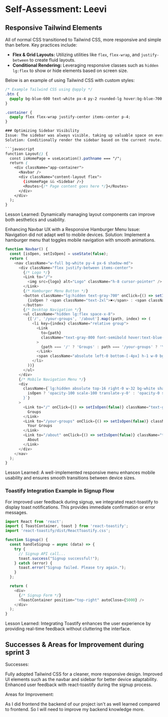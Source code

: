# Self-Assessment: Leevi

## Responsive Tailwind Elements

All of normal CSS transitioned to Tailwind CSS, more responsive and simple than before. Key practices include:

- **Flex & Grid Layouts:** Utilizing utilities like `flex`, `flex-wrap`, and `justify-between` to create fluid layouts.
- **Conditional Rendering:** Leveraging responsive classes such as `hidden lg:flex` to show or hide elements based on screen size.

Below is an example of using Tailwind CSS with custom styles:

```css
/* Example Tailwind CSS using @apply */
.btn {
  @apply bg-blue-600 text-white px-4 py-2 rounded-lg hover:bg-blue-700 transition;
}

.container {
  @apply flex flex-wrap justify-center items-center p-4;
}

### Optimizing Sidebar Visibility
Issue: The sidebar was always visible, taking up valuable space on every page.
Solution: Conditionally render the sidebar based on the current route.

```javascript
function Layout() {
  const isHomePage = useLocation().pathname === "/";
  return (
    <div className="app-container">
      <Navbar />
      <div className="content-layout flex">
        {isHomePage && <Sidebar />}
        <Routes>{/* Page content goes here */}</Routes>
      </div>
    </div>
  );
}
```
Lesson Learned: Dynamically managing layout components can improve both aesthetics and usability.

Enhancing Navbar UX with a Responsive Hamburger Menu
Issue: Navigation did not adapt well to mobile devices.
Solution: Implement a hamburger menu that toggles mobile navigation with smooth animations.

```javascript
function Navbar() {
  const [isOpen, setIsOpen] = useState(false);
  return (
    <nav className="w-full bg-white py-4 px-6 shadow-md">
      <div className="flex justify-between items-center">
        {/* Logo */}
        <Link to="/">
          <img src={logo} alt="Logo" className="h-8 cursor-pointer" />
        </Link>
        {/* Hamburger Menu Button */}
        <button className="lg:hidden text-gray-700" onClick={() => setIsOpen(!isOpen)}>
          {isOpen ? <span className="text-2xl">✖</span> : <span className="text-2xl">☰</span>}
        </button>
        {/* Desktop Navigation */}
        <ul className="hidden lg:flex space-x-8">
          {['/', '/your-groups', '/about'].map((path, index) => (
            <li key={index} className="relative group">
              <Link
                to={path}
                className="text-gray-800 font-semibold hover:text-blue-500 transition duration-300"
              >
                {path === '/' ? 'Groups' : path === '/your-groups' ? 'Your Groups' : 'About'}
              </Link>
              <span className="absolute left-0 bottom-[-4px] h-1 w-0 bg-blue-500 transition-all duration-300 group-hover:w-full" />
            </li>
          ))}
        </ul>
      </div>
      {/* Mobile Navigation Menu */}
      <div
        className={`lg:hidden absolute top-16 right-0 w-32 bg-white shadow-lg py-4 px-4 flex flex-col space-y-4 text-right z-50 transition-all duration-300 ease-in-out transform ${
          isOpen ? 'opacity-100 scale-100 translate-y-0' : 'opacity-0 scale-95 translate-y-[-10px] pointer-events-none'
        }`}
      >
        <Link to="/" onClick={() => setIsOpen(false)} className="text-gray-800 font-semibold hover:text-blue-500">
          Groups
        </Link>
        <Link to="/your-groups" onClick={() => setIsOpen(false)} className="text-gray-800 font-semibold hover:text-blue-500">
          Your Groups
        </Link>
        <Link to="/about" onClick={() => setIsOpen(false)} className="text-gray-800 font-semibold hover:text-blue-500">
          About
        </Link>
      </div>
    </nav>
  );
}
```
Lesson Learned: A well-implemented responsive menu enhances mobile usability and ensures smooth transitions between device sizes.

###  Toastify Integration Example in Signup Flow
For improved user feedback during signup, we integrated react-toastify to display toast notifications. This provides immediate confirmation or error messages.

```javascript
import React from 'react';
import { ToastContainer, toast } from 'react-toastify';
import 'react-toastify/dist/ReactToastify.css';

function Signup() {
  const handleSignup = async (data) => {
    try {
      // Signup API call...
      toast.success("Signup successful!");
    } catch (error) {
      toast.error("Signup failed. Please try again.");
    }
  };

  return (
    <div>
      {/* Signup Form */}
      <ToastContainer position="top-right" autoClose={5000} />
    </div>
  );
}
```

Lesson Learned: Integrating Toastify enhances the user experience by providing real-time feedback without cluttering the interface.

## Successes & Areas for Improvement during sprint 3
Successes:

Fully adopted Tailwind CSS for a cleaner, more responsive design.
Improved UI elements such as the navbar and sidebar for better device adaptability.
Enhanced user feedback with react-toastify during the signup process.

Areas for Improvement:

As I did frontend the backend of our project isn't as well learned compared to frontend. So I will need to improve my backend knowledge more.